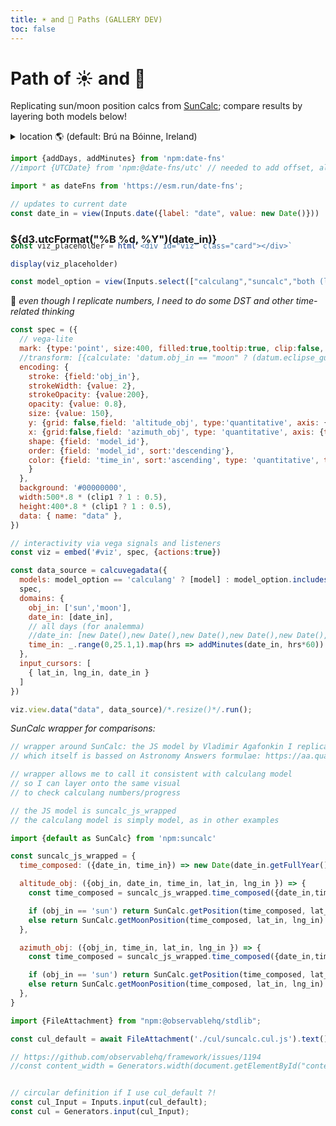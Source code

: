 ```yaml
---
title: ☀️ and 🌝 Paths (GALLERY DEV)
toc: false
---
```


<!-- @include: /home/declan/MESSING/GitHub/calculang-develop-with-framework/docs/TEMPLATE.md -->

<div id="content">

# Path of ☀️ and 🌝

Replicating sun/moon position calcs from [SunCalc](https://github.com/mourner/suncalc/tree/master); compare results by layering both models below!
  
<div class="card">
<details><summary>location 🌎 (default: Brú na Bóinne, Ireland)</summary>

```js
//import {location} from './components/location.js'
```

```js
//display(location({value: [14.420917, 50.087008], label: "Position"}))
```

```js echo
const lat_in = view(Inputs.range([-360,360], {label: 'latitude', value: 53.694712}))
const lng_in = view(Inputs.range([-360,360], {label: 'longitude', value: -6.475492}))

const clip1 = view(Inputs.toggle({value:true}))
const clip2 = view(Inputs.toggle())
```

*date below*

</details>
</div>


```js
import {addDays, addMinutes} from 'npm:date-fns'
//import {UTCDate} from 'npm:@date-fns/utc' // needed to add offset, allow for DST
```

```js
import * as dateFns from 'https://esm.run/date-fns';
```

```js
// updates to current date
const date_in = view(Inputs.date({label: "date", value: new Date()}))
```

<h3 style="margin-bottom:-20px">${d3.utcFormat("%B %d, %Y")(date_in)}</h3>

```js
const viz_placeholder = html`<div id="viz" class="card"></div>`

display(viz_placeholder)
```

```js
const model_option = view(Inputs.select(["calculang","suncalc","both (layered)"], {value:"calculang", label: 'models 👀',width:100}))
```

🚧 *even though I replicate numbers, I need to do some DST and other time-related thinking*

```js echo
const spec = ({
  // vega-lite
  mark: {type:'point', size:400, filled:true,tooltip:true, clip:false, strokeWidth:0.2},
  //transform: [{calculate: 'datum.obj_in == "moon" ? (datum.eclipse_guestimate < 0.005 ? "🌚" : "🌝") : "☀️"', as: 'annotation'},{calculate: 'datum.eclipse_guestimate < 0.0016 ? true : false', as: 'eclipse'}],
  encoding: {
    stroke: {field:'obj_in'},
    strokeWidth: {value: 2},
    strokeOpacity: {value:200},
    opacity: {value: 0.8},
    size: {value: 150},
    y: {grid: false,field: 'altitude_obj', type:'quantitative', axis: { values: [0,1], title: 'altitude (rads)'}, scale: {ticks: [0],zero: false, domain: clip2 ? [0,1] : [-1,1.5]}},
    x: {grid:false,field: 'azimuth_obj', type: 'quantitative', axis: {title: 'azimuth (rads)'}, scale: {zero: false, domain: !clip2 ? [-3,3] : [-0.5,2.5]}},
    shape: {field: 'model_id'},
    order: {field: 'model_id', sort:'descending'},
    color: {field: 'time_in', sort:'ascending', type: 'quantitative', timeUnit: 'hoursminutes', legend:true, scale: {scheme: 'lightmulti'}
    }
  },
  background: '#00000000',
  width:500*.8 * (clip1 ? 1 : 0.5),
  height:400*.8 * (clip1 ? 1 : 0.5),
  data: { name: "data" },
})

// interactivity via vega signals and listeners
const viz = embed('#viz', spec, {actions:true})
```


```js echo
const data_source = calcuvegadata({
  models: model_option == 'calculang' ? [model] : model_option.includes('both') ? [model, suncalc_js_wrapped] : [suncalc_js_wrapped],
  spec,
  domains: {
    obj_in: ['sun','moon'],
    date_in: [date_in],
    // all days (for analemma)
    //date_in: [new Date(),new Date(),new Date(),new Date(),new Date(),new Date(),new Date(),new Date(), ..._.range(0,365+1, 5).map(d => addDays(date_in, d))/*, ..._.range(1,121).map(d => addDays(date_in, -d))*/],//[new Date()],//[new Date(),new Date(),new Date(),new Date(),new Date(),new Date(),new Date(),new Date(), ..._.range(0,365+1, 5).map(d => addDays(date_in, d))/*, ..._.range(1,121).map(d => addDays(date_in, -d))*/],
    time_in: _.range(0,25.1,1).map(hrs => addMinutes(date_in, hrs*60))
  },
  input_cursors: [
    { lat_in, lng_in, date_in }
  ]
})
```

```js echo
viz.view.data("data", data_source)/*.resize()*/.run();
```

*SunCalc wrapper for comparisons:*

```js echo
// wrapper around SunCalc: the JS model by Vladimir Agafonkin I replicate
// which itself is bassed on Astronomy Answers formulae: https://aa.quae.nl/en/reken/hemelpositie.html

// wrapper allows me to call it consistent with calculang model
// so I can layer onto the same visual
// to check calculang numbers/progress

// the JS model is suncalc_js_wrapped
// the calculang model is simply model, as in other examples

import {default as SunCalc} from 'npm:suncalc'

const suncalc_js_wrapped = {
  time_composed: ({date_in, time_in}) => new Date(date_in.getFullYear(), date_in.getMonth(), date_in.getDate(), time_in.getHours(), time_in.getMinutes(), time_in.getSeconds()),

  altitude_obj: ({obj_in, date_in, time_in, lat_in, lng_in }) => {
    const time_composed = suncalc_js_wrapped.time_composed({date_in,time_in});

    if (obj_in == 'sun') return SunCalc.getPosition(time_composed, lat_in, lng_in).altitude
    else return SunCalc.getMoonPosition(time_composed, lat_in, lng_in).altitude
  },

  azimuth_obj: ({obj_in, time_in, lat_in, lng_in }) => {
    const time_composed = suncalc_js_wrapped.time_composed({date_in,time_in});

    if (obj_in == 'sun') return SunCalc.getPosition(time_composed, lat_in, lng_in).azimuth
    else return SunCalc.getMoonPosition(time_composed, lat_in, lng_in).azimuth
  },
}
```

</div>
</div>


</div><!-- close tag started in template -->

```js
import {FileAttachment} from "npm:@observablehq/stdlib";

const cul_default = await FileAttachment('./cul/suncalc.cul.js').text()
```

```js
// https://github.com/observablehq/framework/issues/1194
//const content_width = Generators.width(document.getElementById("content2")); // keep as a generator for reactivity


// circular definition if I use cul_default ?!
const cul_Input = Inputs.input(cul_default);
const cul = Generators.input(cul_Input);
```
